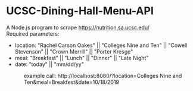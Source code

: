 # UCSC-Dining-Hall-Menu-API

A Node.js program to scrape https://nutrition.sa.ucsc.edu/  
Required parameters:
<ul>
  <li>location: "Rachel Carson Oakes" || "Colleges Nine and Ten" || "Cowell Stevenson" || "Crown Merrill" || "Porter Kresge"</li>
	<li>meal: "Breakfest" || "Lunch" || "Dinner" || "Late Night"  </li>
	<li>date: "today" || "mm/dd/yy"  </li>
<ul/>

example call: http://localhost:8080/?location=Colleges Nine and Ten&meal=Breakfest&date=10/18/2019
 
